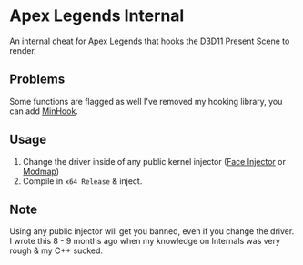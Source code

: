 # Apex Legends Internal

An internal cheat for Apex Legends that hooks the D3D11 Present Scene to render.

## Problems

Some functions are flagged as well I've removed my hooking library, you can add [MinHook](https://github.com/TsudaKageyu/minhook).

## Usage

1. Change the driver inside of any public kernel injector ([Face Injector](https://github.com/ALEHACKsp/face-injector-v2-1/tree/main/face_injector_v2) or [Modmap](https://github.com/btbd/modmap/tree/master/modmap))
2.  Compile in `x64 Release` & inject.

## Note

Using any public injector will get you banned, even if you change the driver.  
I wrote this 8 - 9 months ago when my knowledge on Internals was very rough & my C++ sucked.
